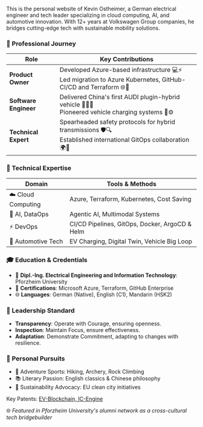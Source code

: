 This is the personal website of Kevin Ostheimer, a German electrical engineer and tech leader specializing in cloud computing, AI, and automotive innovation.
With 12+ years at Volkswagen Group companies, he bridges cutting-edge tech with sustainable mobility solutions.  

### 🚀 Professional Journey  

| **Role**              | **Key Contributions**                                                                                           |
| --------------------- | --------------------------------------------------------------------------------------------------------------- |
| **Product Owner**     | Developed Azure-based infrastructure 💻⚡<br> Led migration to Azure Kubernetes, GitHub-CI/CD and Terraform 🌐🔧    |
| **Software Engineer** | Delivered China's first AUDI plugin-hybrid vehicle 🚗🇨🇳 <br> Pioneered vehicle charging systems 🔋⚙️                |
| **Technical Expert**  | Spearheaded safety protocols for hybrid transmissions 🛡️🔍 <br> Established international GitOps collaboration 🌍🤖 |

### 🔧 Technical Expertise  

| **Domain**        | **Tools & Methods**                            |
| ----------------- | ---------------------------------------------- |
| ☁️ Cloud Computing | Azure, Terraform, Kubernetes, Cost Saving      |
| 🧠 AI, DataOps     | Agentic AI, Multimodal Systems                 |
| ⚡ DevOps          | CI/CD Pipelines, GitOps, Docker, ArgoCD & Helm |
| 🚗 Automotive Tech | EV Charging, Digital Twin, Vehicle Big Loop    |

### 🎓 Education & Credentials

- 🏫 **Dipl.-Ing. Electrical Engineering and Information Technology**: Pforzheim University
- 📜 **Certifications**: Microsoft Azure, Terraform, GitHub Enterprise
- 🌐 **Languages**: German (Native), English (C1), Mandarin (HSK2)

### 🔄 Leadership Standard

- **Transparency**: Operate with Courage, ensuring openness.
- **Inspection**: Maintain Focus, ensure effectiveness.
- **Adaptation**: Demonstrate Commitment, adapting to changes with resilience.

### 🏹 Personal Pursuits

- 🧗 Adventure Sports: Hiking, Archery, Rock Climbing  
- 📚 Literary Passion: English classics & Chinese philosophy  
- 🌱 Sustainability Advocacy: EU clean city initiatives

Key Patents: [EV-Blockchain, IC-Engine](https://patents.google.com/?q=(Kevin)&inventor=Ostheimer&oq=Kevin+Ostheimer)

🌐 *Featured in Pforzheim University's alumni network as a cross-cultural tech bridgebuilder*
